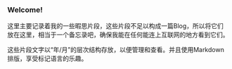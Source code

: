 ### Welcome!

这里主要记录着我的一些暇思片段，这些片段不足以构成一篇Blog，所以将它们放在这里，相当于一个备忘录吧，确保我能在任何能连上互联网的地方看到它们。

这些片段文字以“年/月”的层次结构存放，以便管理和查看。并且使用Markdown排版，享受标记语言的乐趣。
